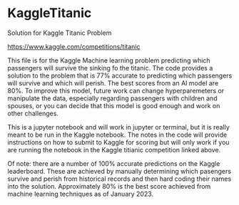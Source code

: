 # KaggleTitanic
Solution for Kaggle Titanic Problem

https://www.kaggle.com/competitions/titanic

  This file is for the Kaggle Machine learning problem predicting which passengers will survive the sinking fo the titanic.  The code provides a solution to the problem that is 77% accurate to predicting which passengers will survive and which will perish.  The best scores from an AI model are 80%.  To improve this model, future work can change hyperparemeters or manipulate the data, especially regarding passengers with children and spouses, or you can decide that this model is good enough and work on other challenges.
  
  This is a jupyter notebook and will work in jupyter or terminal, but it is really meant to be run in the Kaggle notebook.  The notes in the code will provide instructions on how to submit to Kaggle for scoring but will only work if you are running the notebook in the Kaggle titianic competition linked above.


  Of note: there are a number of 100% accurate predictions on the Kaggle leaderboard.  These are achieved by manually determining which pasengers survive and perish from historical records and then hard coding their names into the solution.  Approximately 80% is the best score achieved from machine learning techniques as of January 2023.
